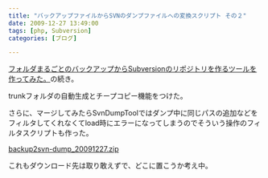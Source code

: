 ```yaml
---
title: "バックアップファイルからSVNのダンプファイルへの変換スクリプト その２"
date: 2009-12-27 13:49:00
tags: [php, Subversion]
categories: [ブログ]

---
```


[フォルダまるごとのバックアップからSubversionのリポジトリを作るツールを作ってみた。][1]の続き。

 [1]: /blog/2009/12/13/backup-to-svn-dump-convert-script.html

trunkフォルダの自動生成とチープコピー機能をつけた。

さらに、マージしてみたらSvnDumpToolではダンプ中に同じパスの追加などをフィルタしてくれなくてload時にエラーになってしまうのでそういう操作のフィルタスクリプトも作った。

[backup2svn-dump_20091227.zip][2]

 [2]: /files/backup2svn-dump_20091227.zip

これもダウンロード先は取り敢えずで、どこに置こうか考え中。

